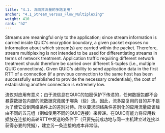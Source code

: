 ```yaml
---
title: "4.1. 流而非流量的多路复用"
anchor: "4.1_Stream_versus_Flow_Multiplexing"
weight: 410
rank: "h2"
---
```


Streams are meaningful only to the application; since stream information is carried inside QUIC's encryption boundary, a given packet exposes no information about which stream(s) are carried within the packet. Therefore, stream multiplexing is not intended to be used for differentiating streams in terms of network treatment. Application traffic requiring different network treatment should therefore be carried over different 5-tuples (i.e., multiple QUIC connections). Given QUIC's ability to send application data in the first RTT of a connection (if a previous connection to the same host has been successfully established to provide the necessary credentials), the cost of establishing another connection is extremely low.

流仅对应用有意义；由于流信息在QUIC的加密保护下传递的，任何数据包都不会暴露数据包内部的流数据究竟属于哪条（些）流。因此，流多路复用的目的并不是为了使它受到网络条件上的差别对待。所以要求网络条件差别化的应用流量应该经由不同的五元组（例如使用不同的QUIC连接）来传递。在QUIC有能力将应用数据放在连接的首轮RTT中发送的条件下（只要先前成功地与同一主机建立过连接以获得必要的凭据），建立另一条连接的成本非常低。

